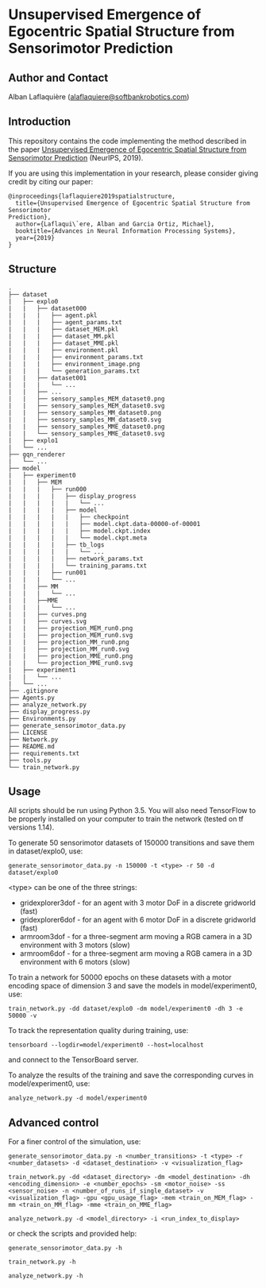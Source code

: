# Unsupervised Emergence of Egocentric Spatial Structure from Sensorimotor Prediction

## Author and Contact
Alban Laflaquière (alaflaquiere@softbankrobotics.com)

## Introduction

This repository contains the code implementing the method described in the paper
[Unsupervised Emergence of Egocentric Spatial Structure from Sensorimotor
Prediction](https://arxiv.org/abs/1906.01401) (NeurIPS, 2019).

If you are using this implementation in your research, please consider giving credit by citing our paper:
```
@inproceedings{laflaquiere2019spatialstructure,
  title={Unsupervised Emergence of Egocentric Spatial Structure from Sensorimotor
Prediction},
  author={Laflaqui\`ere, Alban and Garcia Ortiz, Michael},
  booktitle={Advances in Neural Information Processing Systems},
  year={2019}
}
```

## Structure
```
.
├── dataset
|   ├── explo0
|   |   ├── dataset000
|   |   |   ├── agent.pkl
|   |   |   ├── agent_params.txt
|   |   |   ├── dataset_MEM.pkl
|   |   |   ├── dataset_MM.pkl
|   |   |   ├── dataset_MME.pkl
|   |   |   ├── environment.pkl
|   |   |   ├── environment_params.txt
|   |   |   ├── environment_image.png
|   |   |   └── generation_params.txt
|   |   ├── dataset001
|   |   |   └── ...
|   |   ├── ...
|   |   ├── sensory_samples_MEM_dataset0.png
|   |   ├── sensory_samples_MEM_dataset0.svg
|   |   ├── sensory_samples_MM_dataset0.png
|   |   ├── sensory_samples_MM_dataset0.svg
|   |   ├── sensory_samples_MME_dataset0.png
|   |   └── sensory_samples_MME_dataset0.svg
|   ├── explo1
|   └── ...
├── gqn_renderer
|   └── ...
├── model
|   ├── experiment0
|   |   ├── MEM
|   |   |   ├── run000
|   |   |   |   ├── display_progress
|   |   |   |   |   └── ...
|   |   |   |   ├── model
|   |   |   |   |   ├── checkpoint
|   |   |   |   |   ├── model.ckpt.data-00000-of-00001
|   |   |   |   |   ├── model.ckpt.index
|   |   |   |   |   └── model.ckpt.meta
|   |   |   |   ├── tb_logs
|   |   |   |   |   └── ...
|   |   |   |   ├── network_params.txt
|   |   |   |   └── training_params.txt
|   |   |   ├── run001
|   |   |   └── ...
|   |   ├── MM
|   |   |   └── ...
|   |   ├──MME
|   |   |   └── ...
|   |   ├── curves.png
|   |   ├── curves.svg
|   |   ├── projection_MEM_run0.png
|   |   ├── projection_MEM_run0.svg
|   |   ├── projection_MM_run0.png
|   |   ├── projection_MM_run0.svg
|   |   ├── projection_MME_run0.png
|   |   └── projection_MME_run0.svg
|   ├── experiment1
|   |   └── ...
|   └── ...
├── .gitignore
├── Agents.py
├── analyze_network.py
├── display_progress.py
├── Environments.py
├── generate_sensorimotor_data.py
├── LICENSE
├── Network.py
├── README.md
├── requirements.txt
├── tools.py
└── train_network.py
```

## Usage

All scripts should be run using Python 3.5. You will also need TensorFlow to be properly
installed on your computer to train the network (tested on tf versions 1.14).


To generate 50 sensorimotor datasets of 150000 transitions and save them in dataset/explo0, use:
```
generate_sensorimotor_data.py -n 150000 -t <type> -r 50 -d dataset/explo0
```

\<type\> can be one of the three strings:

* gridexplorer3dof - for an agent with 3 motor DoF in a discrete gridworld (fast)
* gridexplorer6dof - for an agent with 6 motor DoF in a discrete gridworld (fast)
* armroom3dof - for a three-segment arm moving a RGB camera in a 3D environment with 3 motors (slow)
* armroom6dof - for a three-segment arm moving a RGB camera in a 3D environment with 6 motors (slow)


To train a network for 50000 epochs on these datasets with a motor encoding space of dimension 3 and save the models in model/experiment0, use:
```
train_network.py -dd dataset/explo0 -dm model/experiment0 -dh 3 -e 50000 -v
```

To track the representation quality during training, use:
```
tensorboard --logdir=model/experiment0 --host=localhost
```
and connect to the TensorBoard server.

To analyze the results of the training and save the corresponding curves in model/experiment0, use:
```
analyze_network.py -d model/experiment0
```


## Advanced control

For a finer control of the simulation, use:
```
generate_sensorimotor_data.py -n <number_transitions> -t <type> -r <number_datasets> -d <dataset_destination> -v <visualization_flag>

train_network.py -dd <dataset_directory> -dm <model_destination> -dh <encoding_dimension> -e <number_epochs> -sm <motor_noise> -ss <sensor_noise> -n <number_of_runs_if_single_dataset> -v <visualization_flag> -gpu <gpu_usage_flag> -mem <train_on_MEM_flag> -mm <train_on_MM_flag> -mme <train_on_MME_flag>

analyze_network.py -d <model_directory> -i <run_index_to_display>
```
or check the scripts and provided help:
```
generate_sensorimotor_data.py -h

train_network.py -h

analyze_network.py -h
```
